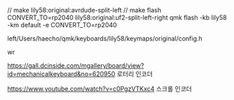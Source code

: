// make lily58:original:avrdude-split-left
// make flash CONVERT_TO=rp2040 lily58:original:uf2-split-left-right
qmk flash -kb lily58 -km default -e CONVERT_TO=rp2040

left/Users/haecho/qmk/keyboards/lily58/keymaps/original/config.h


wr

https://gall.dcinside.com/mgallery/board/view?id=mechanicalkeyboard&no=620950
로터리 인코더

https://www.youtube.com/watch?v=c0PgzVTKxc4
스크롤 인코더